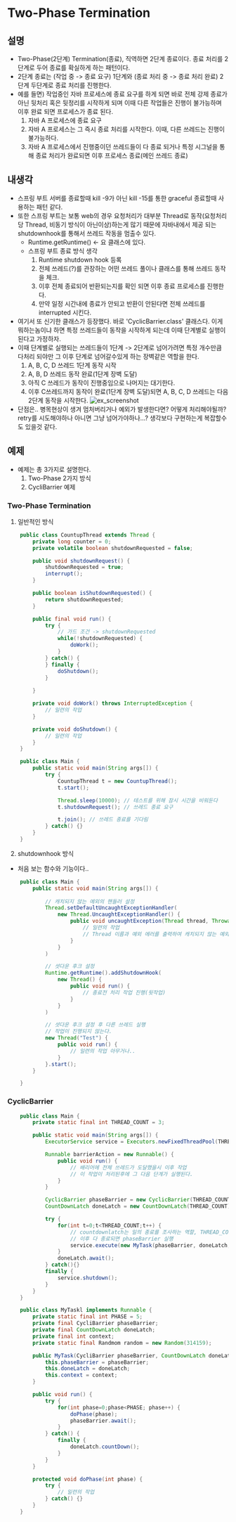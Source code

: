 # Two-Phase Termination

## 설명
- Two-Phase(2단계) Termination(종료), 직역하면 2단계 종료이다. 종료 처리를 2단계로 두어 종료를 확실하게 하는 패턴이다.
- 2단계 종료는 (작업 중 -> 종료 요구) 1단계와 (종료 처리 중 -> 종료 처리 완료) 2단계 두단계로 종료 처리를 진행한다.
- 예를 들면) 작업중인 자바 프로세스에 종료 요구를 하게 되면 바로 전체 강제 종료가 아닌 뒷처리 혹은 뒷정리를 시작하게 되며 이때 다른 작업들은 진행이 불가능하며 이후 완료 되면 프로세스가 종료 된다.
    1. 자바 A 프로세스에 종료 요구
    2. 자바 A 프로세스는 그 즉시 종료 처리를 시작한다. 이때, 다른 쓰레드는 진행이 불가능하다.
    3. 자바 A 프로세스에서 진행중이던 쓰레드들이 다 종료 되거나 특정 시그널을 통해 종료 처리가 완료되면 이후 프로세스 종료(메인 쓰레드 종료)

## 내생각
- 스프링 부트 서버를 종료할때 kill -9가 아닌 kill -15를 통한 graceful 종료할때 사용하는 패턴 같다.
- 또한 스프링 부트는 보통 web의 경우 요청처리가 대부분 Thread로 동작(요청처리당 Thread, 비동기 방식이 아닌이상)하는게 많기 때문에 자바내에서 제공 되는 shutdownhook를 통해서 쓰레드 작동을 멈출수 있다.
    - Runtime.getRuntime() <- 요 클래스에 있다. 
    - 스프링 부트 종료 방식 생각
        1. Runtime shutdown hook 등록
        2. 전체 쓰레드(?)를 관장하는 어떤 쓰레드 풀이나 클래스를 통해 쓰레드 동작을 체크.
        3. 이후 전체 종료되어 반환되는지를 확인 되면 이후 종료 프로세스를 진행한다.
        4. 만약 일정 시간내에 종료가 안되고 반환이 안된다면 전체 쓰레드를 interrupted 시킨다.
- 여기서 또 신기한 클래스가 등장했다. 바로 'CyclicBarrier.class' 클래스다. 이게 뭐하는놈이냐 하면 특정 쓰레드들이 동작을 시작하게 되는데 이때 단계별로 실행이 된다고 가정하자.
- 이때 단계별로 실행되는 쓰레드들이 1단계 -> 2단계로 넘어가려면 특정 개수만큼 다처리 되야만 그 이후 단계로 넘어갈수있게 하는 장벽같은 역할을 한다.
    1. A, B, C, D 쓰레드 1단계 동작 시작
    2. A, B, D 쓰레드 동작 완료(1단계 장벽 도달)
    3. 아직 C 쓰레드가 동작이 진행중임으로 나머지는 대기한다.
    4. 이후 C쓰레드까지 동작이 완료(1단계 장벽 도달)되면 A, B, C, D 쓰레드는 다음 2단계 동작을 시작한다.
    ![ex_screenshot](../image/_cycliBarrier.jpg)
- 단점은.. 병목현상이 생겨 멈처버리거나 예외가 발생한다면? 어떻게 처리해야될까? retry를 시도해야하나 아니면 그냥 넘어가야하나...? 생각보다 구현하는게 복잡할수도 있을것 같다.

## 예제
- 예제는 총 3가지로 설명한다.
    1. Two-Phase 2가지 방식
    2. CycliBarrier 예제

### Two-Phase Termination
1. 일반적인 방식
~~~ java
    public class CountupThread extends Thread {
        private long counter = 0;
        private volatile boolean shutdownRequested = false;

        public void shutdownRequest() {
            shutdownRequested = true;
            interrupt();
        }

        public boolean isShutdownRequested() {
            return shutdownRequested;
        }

        public final void run() {
            try {
                // 가드 조건 -> shutdownRequested
                while(!shutdownRequested) {
                    doWork();
                }
            } catch() {
            } finally {
                doShutdown();
            }
            
        }

        private void doWork() throws InterruptedException {
            // 일련의 작업
        }

        private void doShutdown() {
            // 일련의 작업
        }
    }

    public class Main {
        public static void main(String args[]) {
            try {
                CountupThread t = new CountupThread();
                t.start();

                Thread.sleep(10000); // 테스트를 위해 잠시 시간을 비워둔다
                t.shutdownRequest(); // 쓰레드 종료 요구

                t.join(); // 쓰레드 종료를 기다림
            } catch() {}
        }
    }
~~~

2. shutdownhook 방식
- 처음 보는 함수와 기능이다..
~~~ java
    public class Main {
        public static void main(String args[]) {
            
            // 캐치되지 않는 예외의 핸들러 설정
            Thread.setDefaultUncaughtExceptionHandler(
                new Thread.UncaughtExceptionHandler() {
                    public void uncaughtException(Thread thread, Throwable exception) {
                        // 일련의 작업
                        // Thread 이름과 예외 에러를 출력하여 캐치되지 않는 예외를 확인 한다.
                    }
                }
            )

            // 셧다운 후크 설정
            Runtime.getRuntime().addShutdownHook(
                new Thread() {
                    public void run() {
                        // 종료전 처리 작업 진행(뒷작업)
                    }
                }
            )

            // 셧다운 후크 설정 후 다른 쓰레드 실행
            // 작업이 진행되지 않는다.
            new Thread("Test") {
                public void run() {
                    // 일련의 작업 아무거나..
                }
            }.start();
        }

    }
~~~

### CyclicBarrier
~~~ java
    public class Main {
        private static final int THREAD_COUNT = 3;

        public static void main(String args[]) {
            ExecutorService service = Executors.newFixedThreadPool(THREAD_COUNT);

            Runnable barrierAction = new Runnable() {
                public void run() {
                    // 배리어에 전체 쓰레드가 도달했을시 이후 작업
                    // 이 작업이 처리된후에 그 다음 단계가 실행된다.
                }
            }

            CyclicBarrier phaseBarrier = new CyclicBarrier(THREAD_COUNT, barrierAction);
            CountDownLatch doneLatch = new CountDownLatch(THREAD_COUNT);

            try {
                for(int t=0;t<THREAD_COUNT;t++) {
                    // countdownlatch는 일의 종료를 조사하는 역할, THREAD_COUNT만큼 쓰레드가 종료됬는지 체크 
                    // 이후 다 종료되면 phaseBarrier 실행
                    service.execute(new MyTask(phaseBarrier, doneLatch, t));
                }
                doneLatch.await();
            } catch(){}
            finally {
                service.shutdown();
            }
        }
    }

    public class MyTaskl implements Runnable {
        private static final int PHASE = 5;
        private final CycliBarrier phaseBarrier;
        private final CountDownLatch doneLatch;
        private final int context;
        private static final Randmom random = new Random(314159);

        public MyTask(CycliBarrier phaseBarrier, CountDownLatch doneLatch, int context) {
            this.phaseBarrier = phaseBarrier;
            this.doneLatch = doneLatch;
            this.context = context;
        }

        public void run() {
            try {
                for(int phase=0;phase<PHASE; phase++) {
                    doPhase(phase);
                    phaseBarrier.await();
                }
            } catch() {
                finally {
                    doneLatch.countDown();
                }
            }
        }

        protected void doPhase(int phase) {
            try {
                // 일련의 작업
            } catch() {}
        }
    }
~~~